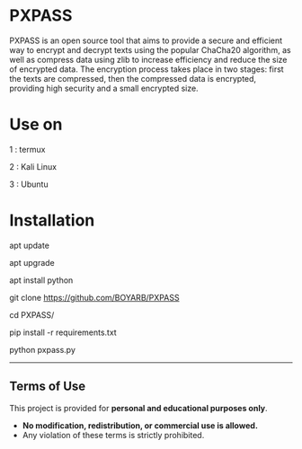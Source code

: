 # PXPASS
PXPASS is an open source tool that aims to provide a secure and efficient way to encrypt and decrypt texts using the popular ChaCha20 algorithm, as well as compress data using zlib to increase efficiency and reduce the size of encrypted data. The encryption process takes place in two stages: first the texts are compressed, then the compressed data is encrypted, providing high security and a small encrypted size.

# Use on
1 : termux

2 : Kali Linux

3 : Ubuntu

# Installation
apt update

apt upgrade

apt install python

git clone https://github.com/BOYARB/PXPASS

cd PXPASS/

pip install -r requirements.txt

python pxpass.py
_____________________________________
## Terms of Use
This project is provided for **personal and educational purposes only**.  
- **No modification, redistribution, or commercial use is allowed.**  
- Any violation of these terms is strictly prohibited.
